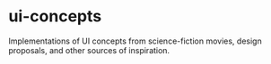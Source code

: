 ui-concepts
===========

Implementations of UI concepts from science-fiction movies, design proposals, and other sources of inspiration.
